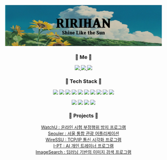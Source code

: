 
<img src="ririhan_sunflower_background4.jpg"/>

<h3 align="center">🌻 Me 🌻</h3>
<p align="center">
  <a href="https://programmer-ririhan.tistory.com/" target="_blank">
      <img src="https://img.shields.io/badge/Tech Blog-FECC00?style=flat-square&logo=Blogger&logoColor=white" />
  </a> 
  <a href="https://gainful-bread-fbd.notion.site/COOK-BOOK-e244a588d4fd42c896bc8f427979d5f0" target="_blank">
    <img src="https://img.shields.io/badge/Cook Book-83B81A?style=flat-square&logo=Notion&logoColor=white" />
  </a>
  <a href="mailto:ririhan217@gmail.com" target="_blank">
    <img src="https://img.shields.io/badge/Mail-EA4335?style=flat-square&logo=Gmail&logoColor=white" />
  </a>
</p>

<h3 align="center">🌼 Tech Stack 🌼</h3>
<p align="center">
  <img src="https://img.shields.io/badge/Python-3776AB?style=flat-square&logo=Python&logoColor=white" />
  <img src="https://img.shields.io/badge/Java-007396?style=flat-square&logo=Java&logoColor=white" />
  <img src="https://img.shields.io/badge/C-A8B9CC?style=flat-square&logo=C&logoColor=white" />
  <img src="https://img.shields.io/badge/Kotlin-0095D5?style=flat-square&logo=Kotlin&logoColor=white" />
  <img src="https://img.shields.io/badge/HTML5-E34F26?style=flat-square&logo=HTML5&logoColor=white" />
  <img src="https://img.shields.io/badge/CSS3-1572B6?style=flat-square&logo=CSS3&logoColor=white" />
  <img src="https://img.shields.io/badge/Bootstrap-7952B3?style=flat-square&logo=Bootstrap&logoColor=white" />
  <img src="https://img.shields.io/badge/JavaScript-F7DF1E?style=flat-square&logo=JavaScript&logoColor=white" />
  <img src="https://img.shields.io/badge/jQuery-0769AD?style=flat-square&logo=jQueryt&logoColor=white" />
  <img src="https://img.shields.io/badge/R-276DC3?style=flat-square&logo=R&logoColor=white" />
</p>
<p align="center">
  <img src="https://img.shields.io/badge/Flask-000000?style=flat-square&logo=Flask&logoColor=white" />
  <img src="https://img.shields.io/badge/Android-3DDC84?style=flat-square&logo=Android&logoColor=white" />
  <img src="https://img.shields.io/badge/SQLite-003B57?style=flat-square&logo=SQLite&logoColor=white" />
  <img src="https://img.shields.io/badge/TensorFlow-FF6F00?style=flat-square&logo=TensorFlow&logoColor=white" />
</p>

<h3 align="center">🌳 Projects 🌳</h3>
<p align="center">
  <a href="#">WatchU : 온라인 시험 부정행위 방지 프로그램</a><br>
  <a href="https://github.com/RIANAEH/Seouler">Seouler : 서울 통합 관광 어플리케이션</a><br>
  <a href="https://github.com/RIANAEH/WireSSU">WireSSU : TCP/IP 통신 시각화 프로그램</a><br>
  <a href="https://github.com/RIANAEH/I-PT">I-PT : AI 개인 트레이너 프로그램</a><br>
  <a href="https://github.com/RIANAEH/ImageSearch">ImageSearch : 딥러닝 기반의 이미지 검색 프로그램</a><br>
</p>




<!--
**RIANAEH/RIANAEH** is a ✨ _special_ ✨ repository because its `README.md` (this file) appears on your GitHub profile.

Here are some ideas to get you started:

- 🔭 I’m currently working on ...
- 🌱 I’m currently learning ...
- 👯 I’m looking to collaborate on ...
- 🤔 I’m looking for help with ...
- 💬 Ask me about ...
- 📫 How to reach me: ...
- 😄 Pronouns: ...
- ⚡ Fun fact: ...

  <img src="https://img.shields.io/badge/[아이콘 이름]-[배경색]?style=flat-square&logo=[내용]&logoColor=white" />
-->
